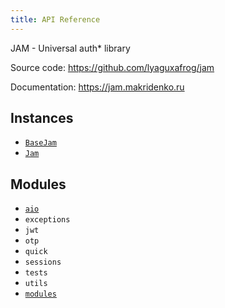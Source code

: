 ```yaml
---
title: API Reference
---
```


JAM - Universal auth* library

Source code: https://github.com/lyaguxafrog/jam

Documentation: https://jam.makridenko.ru


## Instances

* [`BaseJam`](api/base_jam.md)
* [`Jam`](api/jam.md)

## Modules

* [`aio`](api/aio.md)
* `exceptions`
* `jwt`
* `otp`
* `quick`
* `sessions`
* `tests`
* `utils`
* [`modules`](api/modules.md)